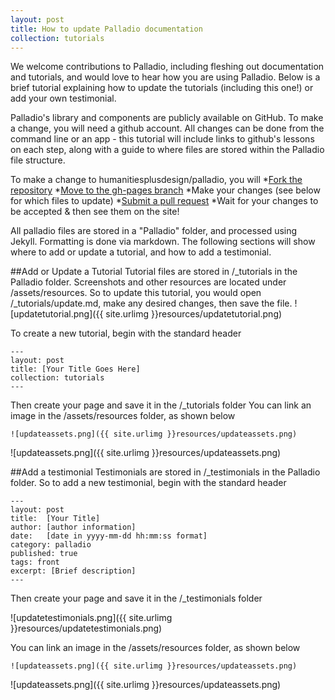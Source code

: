 ```yaml
---
layout: post
title: How to update Palladio documentation
collection: tutorials
---
```


We welcome contributions to Palladio, including fleshing out documentation and tutorials, and would love to hear how you are using Palladio.  Below is a brief tutorial explaining how to update the tutorials (including this one!) or add your own testimonial.

Palladio's library and components are publicly available on GitHub.  To make a change, you will need a github account.  All changes can be done from the command line or an app - this tutorial will include links to github's lessons on each step, along with a guide to where files are stored within the Palladio file structure.

To make a change to humanitiesplusdesign/palladio, you will
*[Fork the repository](https://help.github.com/articles/fork-a-repo/)
*[Move to the gh-pages branch](https://help.github.com/articles/creating-and-deleting-branches-within-your-repository/)
*Make your changes (see below for which files to update)
*[Submit a pull request](https://help.github.com/articles/creating-a-pull-request/)
*Wait for your changes to be accepted & then see them on the site!

All palladio files are stored in a "Palladio" folder, and processed using Jekyll.  Formatting is done via markdown.  The following sections will show where to add or update a tutorial, and how to add a testimonial.

##Add or Update a Tutorial
  Tutorial files are stored in /_tutorials in the Palladio folder.  Screenshots and other resources are located under /assets/resources.  So to update this tutorial, you would open /_tutorials/update.md, make any desired changes, then save the file.
![updatetutorial.png]({{ site.urlimg }}resources/updatetutorial.png)
  
  To create a new tutorial, begin with the standard header
~~~~
---
layout: post
title: [Your Title Goes Here]
collection: tutorials
---
~~~~
  Then create your page and save it in the /_tutorials folder
  You can link an image in the /assets/resources folder, as shown below
~~~~
![updateassets.png]({{ site.urlimg }}resources/updateassets.png)
~~~~
![updateassets.png]({{ site.urlimg }}resources/updateassets.png)


##Add a testimonial
  Testimonials are stored in /_testimonials in the Palladio folder.  So to add a new testimonial, begin with the standard header
~~~~
---
layout: post
title:  [Your Title]
author: [author information]
date:   [date in yyyy-mm-dd hh:mm:ss format]
category: palladio
published: true
tags: front
excerpt: [Brief description]
---
~~~~  
  Then create your page and save it in the /_testimonials folder
  
![updatetestimonials.png]({{ site.urlimg }}resources/updatetestimonials.png)
  
You can link an image in the /assets/resources folder, as shown below
~~~~
![updateassets.png]({{ site.urlimg }}resources/updateassets.png)
~~~~
![updateassets.png]({{ site.urlimg }}resources/updateassets.png)
